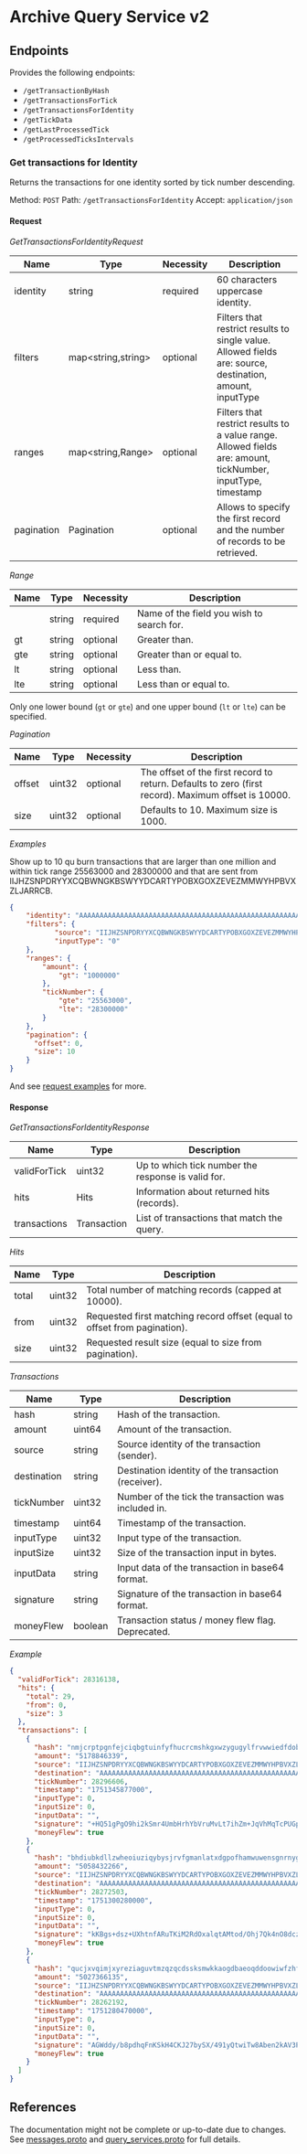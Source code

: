 # Archive Query Service v2 #

## Endpoints

Provides the following endpoints:

* `/getTransactionByHash`
* `/getTransactionsForTick`
* `/getTransactionsForIdentity`
* `/getTickData`
* `/getLastProcessedTick`
* `/getProcessedTicksIntervals`

### Get transactions for Identity

Returns the transactions for one identity sorted by tick number descending.

Method: `POST`
Path: `/getTransactionsForIdentity`
Accept: `application/json`

#### Request

_GetTransactionsForIdentityRequest_

| Name       | Type               | Necessity | Description                                                                                                       | 
|------------|--------------------|-----------|-------------------------------------------------------------------------------------------------------------------|
| identity   | string             | required  | 60 characters uppercase identity.                                                                                 | 
| filters    | map<string,string> | optional  | Filters that restrict results to single value.<br/> Allowed fields are: source, destination, amount, inputType    |
| ranges     | map<string,Range>  | optional  | Filters that restrict results to a value range.<br/> Allowed fields are: amount, tickNumber, inputType, timestamp |
| pagination | Pagination         | optional  | Allows to specify the first record and the number of records to be retrieved.                                     |

_Range_

| Name    | Type   | Necessity | Description                               | 
|---------|--------|-----------|-------------------------------------------|
| <field> | string | required  | Name of the field you wish to search for. |
| gt      | string | optional  | Greater than.                             |
| gte     | string | optional  | Greater than or equal to.                 |
| lt      | string | optional  | Less than.                                |
| lte     | string | optional  | Less than or equal to.                    |

Only one lower bound (`gt` or `gte`) and one upper bound (`lt` or `lte`) can be specified.

_Pagination_

| Name   | Type   | Necessity | Description                                                                                         |
|--------|--------|-----------|-----------------------------------------------------------------------------------------------------|
| offset | uint32 | optional  | The offset of the first record to return. Defaults to zero (first record). Maximum offset is 10000. |
| size   | uint32 | optional  | Defaults to 10. Maximum size is 1000.                                                               |

_Examples_

Show up to 10 qu burn transactions that are larger than one million and within tick range 25563000 and 28300000
and that are sent from IIJHZSNPDRYYXCQBWNGKBSWYYDCARTYPOBXGOXZEVEZMMWYHPBVXZLJARRCB.

```json
{
    "identity": "AAAAAAAAAAAAAAAAAAAAAAAAAAAAAAAAAAAAAAAAAAAAAAAAAAAAAAAAFXIB",
    "filters": {
           "source": "IIJHZSNPDRYYXCQBWNGKBSWYYDCARTYPOBXGOXZEVEZMMWYHPBVXZLJARRCB",
           "inputType": "0"
    },
    "ranges": {
        "amount": {
            "gt": "1000000"
        },
        "tickNumber": {
            "gte": "25563000",
            "lte": "28300000"
        }
    },
    "pagination": {
      "offset": 0,
      "size": 10
    }
}
```

And see [request examples](v2-query-requests.http) for more.

#### Response

_GetTransactionsForIdentityResponse_

| Name         | Type        | Description                                        | 
|--------------|-------------|----------------------------------------------------|
| validForTick | uint32      | Up to which tick number the response is valid for. |
| hits         | Hits        | Information about returned hits (records).         |
| transactions | Transaction | List of transactions that match the query.         |

_Hits_

| Name  | Type   | Description                                                               |
|-------|--------|---------------------------------------------------------------------------|
| total | uint32 | Total number of matching records (capped at 10000).                       |
| from  | uint32 | Requested first matching record offset (equal to offset from pagination). |
| size  | uint32 | Requested result size (equal to size from pagination).                    |

_Transactions_

| Name        | Type    | Description                                         |
|-------------|---------|-----------------------------------------------------|
| hash        | string  | Hash of the transaction.                            |
| amount      | uint64  | Amount of the transaction.                          |
| source      | string  | Source identity of the transaction (sender).        |
| destination | string  | Destination identity of the transaction (receiver). |
| tickNumber  | uint32  | Number of the tick the transaction was included in. |
| timestamp   | uint64  | Timestamp of the transaction.                       |
| inputType   | uint32  | Input type of the transaction.                      |
| inputSize   | uint32  | Size of the transaction input in bytes.             |
| inputData   | string  | Input data of the transaction in base64 format.     |
| signature   | string  | Signature of the transaction in base64 format.      |
| moneyFlew   | boolean | Transaction status / money flew flag. Deprecated.   |

_Example_

```json
{
  "validForTick": 28316138,
  "hits": {
    "total": 29,
    "from": 0,
    "size": 3
  },
  "transactions": [
    {
      "hash": "nmjcrptpgnfejciqbgtuinfyfhucrcmshkgxwzygugylfrvwwiedfdobqprc",
      "amount": "5178846339",
      "source": "IIJHZSNPDRYYXCQBWNGKBSWYYDCARTYPOBXGOXZEVEZMMWYHPBVXZLJARRCB",
      "destination": "AAAAAAAAAAAAAAAAAAAAAAAAAAAAAAAAAAAAAAAAAAAAAAAAAAAAAAAAFXIB",
      "tickNumber": 28296606,
      "timestamp": "1751345877000",
      "inputType": 0,
      "inputSize": 0,
      "inputData": "",
      "signature": "+HQ51gPgO9hi2kSmr4UmbHrhYbVruMvLt7ihZm+JqVhMqTcPUGplNhfwYSS/zVlmdaALctjn069EBOaFE/oiAA==",
      "moneyFlew": true
    },
    {
      "hash": "bhdiubkdllzwheoiuziqybysjrvfgmanlatxdgpofhamwuwensgnrnygwxgj",
      "amount": "5058432266",
      "source": "IIJHZSNPDRYYXCQBWNGKBSWYYDCARTYPOBXGOXZEVEZMMWYHPBVXZLJARRCB",
      "destination": "AAAAAAAAAAAAAAAAAAAAAAAAAAAAAAAAAAAAAAAAAAAAAAAAAAAAAAAAFXIB",
      "tickNumber": 28272503,
      "timestamp": "1751300280000",
      "inputType": 0,
      "inputSize": 0,
      "inputData": "",
      "signature": "kKBgs+dsz+UXhtnfARuTKiM2RdOxalqtAMtod/Ohj7Qk4nO8dczi96law+CotsdmN9hseKSslw4YlgY3zAYaAA==",
      "moneyFlew": true
    },
    {
      "hash": "qucjxvqimjxyreziaguvtmzqzqcdssksmwkkaogdbaeoqddoowiwfzhfuggk",
      "amount": "5027366135",
      "source": "IIJHZSNPDRYYXCQBWNGKBSWYYDCARTYPOBXGOXZEVEZMMWYHPBVXZLJARRCB",
      "destination": "AAAAAAAAAAAAAAAAAAAAAAAAAAAAAAAAAAAAAAAAAAAAAAAAAAAAAAAAFXIB",
      "tickNumber": 28262192,
      "timestamp": "1751280470000",
      "inputType": 0,
      "inputSize": 0,
      "inputData": "",
      "signature": "AGWddy/b8pdhqFnKSkH4CKJ27bySX/491yQtwiTw8Aben2kAV3PGizNxmVcEwl7fpWsG1L2w0sLm+cjvkisTAA==",
      "moneyFlew": true
    }
  ]
}
```

## References

The documentation might not be complete or up-to-date due to changes.
See [messages.proto](api/archive-query-service/v2/messages.proto) 
and [query_services.proto](api/archive-query-service/v2/query_services.proto) 
for full details.
